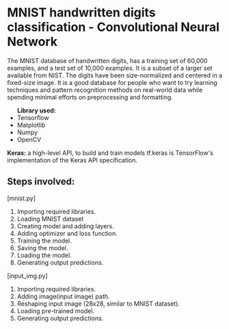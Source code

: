<h1>MNIST handwritten digits classification - Convolutional Neural Network</h1>

The MNIST database of handwritten digits, has a training set of 60,000 examples, and a test set of 10,000 examples. It is a subset of a larger set available from NIST. The digits have been size-normalized and centered in a fixed-size image.
It is a good database for people who want to try learning techniques and pattern recognition methods on real-world data while spending minimal efforts on preprocessing and formatting.

<ul><b>Library used:</b>
  <li>Tensorflow</li>
  <li>Matplotlib</li>
  <li>Numpy</li>
  <li>OpenCV</li>
</ul>

 <b>Keras:</b> a high-level API, to build and train models
 tf.keras is TensorFlow's implementation of the Keras API specification.
 
 <h2>Steps involved:</h2>
 
 [mnist.py]
 1. Importing required libraries.
 2. Loading MNIST dataset
 3. Creating model and adding layers.
 4. Adding optimizer and loss function.
 5. Training the model.
 6. Saving the model.
 7. Loading the model.
 8. Generating output predictions.
 
 [input_img.py]
 1. Importing required libraries.
 2. Adding image(input image) path.
 3. Reshaping input image (28x28, similar to MNIST dataset).
 4. Loading pre-trained model.
 5. Generating output predictions.

